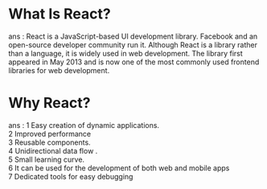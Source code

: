 # What Is React? <br>
  ans : React is a JavaScript-based UI development library. Facebook and an open-source developer community run it. Although React is a library rather than a language, it is widely used in web development. The library first appeared in May 2013 and is now one of the most commonly used frontend libraries for web development. 
  
# Why React? <br>
ans : 1 Easy creation of dynamic applications.<br>
2 Improved performance <br>
3 Reusable components. <br>
4 Unidirectional data flow . <br>
5 Small learning curve. <br>
6 It can be used for the development of both web and mobile apps <br>
7 Dedicated tools for easy debugging <br>
